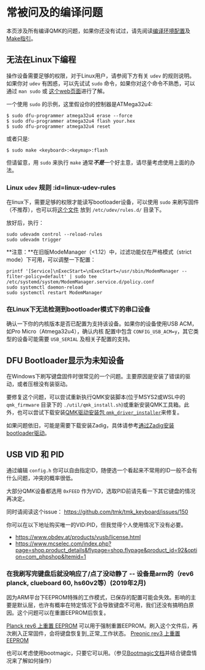 # 常被问及的编译问题

<!---
  original document: 0.14.23:docs/faq_build.md
  git diff 0.14.23 HEAD -- docs/faq_build.md | cat
-->

本页涉及所有编译QMK的问题，如果你还没有试过，请先阅读[编译环境配置](zh-cn/getting_started_build_tools.md)及[Make指引](zh-cn/getting_started_make_guide.md)。

## 无法在Linux下编程
操作设备需要足够的权限，对于Linux用户，请参阅下方有关 `udev` 的规则说明。如果你对 `udev` 有困惑，可以先试试 `sudo` 命令，如果你对这个命令不熟悉，可以通过 `man sudo` 或 [这个web页面](https://linux.die.net/man/8/sudo)进行了解。

一个使用 `sudo` 的示例，这里假设你的控制器是ATMega32u4:

    $ sudo dfu-programmer atmega32u4 erase --force
    $ sudo dfu-programmer atmega32u4 flash your.hex
    $ sudo dfu-programmer atmega32u4 reset

或者只是:

    $ sudo make <keyboard>:<keymap>:flash

但请留意，用 `sudo` 来执行 `make` 通常***不是***一个好主意，请尽量考虑使用上面的办法。

### Linux `udev` 规则 :id=linux-udev-rules

在linux下，需要足够的权限才能读写bootloader设备，可以使用 `sudo` 来刷写固件（不推荐），也可以将[这个文件](https://github.com/qmk/qmk_firmware/tree/master/util/udev/50-qmk.rules) 放到 `/etc/udev/rules.d/` 目录下。

放好后，执行：

```
sudo udevadm control --reload-rules
sudo udevadm trigger
```

**注意：**在旧版ModeManager（<1.12）中，过滤功能仅在严格模式（strict mode）下可用，可以调整一下配置：

```
printf '[Service]\nExecStart=\nExecStart=/usr/sbin/ModemManager --filter-policy=default' | sudo tee /etc/systemd/system/ModemManager.service.d/policy.conf
sudo systemctl daemon-reload
sudo systemctl restart ModemManager
```

### 在Linux下无法检测到bootloader模式下的串口设备
确认一下你的内核版本是否已配置为支持该设备。如果你的设备使用USB ACM，如Pro Micro（Atmega32u4），确认内核 配置中包含 `CONFIG_USB_ACM=y`，其它类型的设备可能需要 `USB_SERIAL` 及相关子配置的支持。

## DFU Bootloader显示为未知设备

在Windows下刷写键盘固件时很常见的一个问题。主要原因是安装了错误的驱动，或者压根没有装驱动。

要修复这个问题，可以尝试重新执行QMK安装脚本(位于MSYS2或WSL中的 `qmk_firmware` 目录下的 `./util/qmk_install.sh`)或重新安装QMK工具箱。此外，也可以尝试下载安装[QMK驱动安装包 `qmk_driver_installer`](https://github.com/qmk/qmk_driver_installer)来修复。

如果问题依旧，可能是需要下载安装Zadig，具体请参考[通过Zadig安装bootloader驱动](zh-cn/driver_installation_zadig.md)。

## USB VID 和 PID
通过编辑 `config.h` 你可以自由指定ID，随便选一个看起来不常用的ID一般不会有什么问题，冲突的概率很低。

大部分QMK设备都选用 `0xFEED` 作为VID，选取PID前请先看一下其它键盘的情况再决定。

同时请阅读这个issue：
https://github.com/tmk/tmk_keyboard/issues/150

你可以在以下地址购买唯一的VID:PID，但我觉得个人使用情况下没有必要。
- https://www.obdev.at/products/vusb/license.html
- https://www.mcselec.com/index.php?page=shop.product_details&flypage=shop.flypage&product_id=92&option=com_phpshop&Itemid=1

### 在我刷写完键盘后就没响应了/点了没动静了 -- 设备是arm的（rev6 planck, clueboard 60, hs60v2等）(2019年2月)
因为ARM平台下EEPROM特殊的工作模式，已保存的配置可能会失效。影响的主要是默认层，也许有概率在特定情况下会导致键盘不可用，我们还没有搞明白原因。这个问题可以在重置EEPROM后恢复。

[Planck rev6 上重置 EEPROM](https://cdn.discordapp.com/attachments/473506116718952450/539284620861243409/planck_rev6_default.bin) 可以用于强制重置EEPROM。刷入这个文件后，再次刷入正常固件，会将键盘恢复到_正常_工作状态。
[Preonic rev3 上重置 EEPROM](https://cdn.discordapp.com/attachments/473506116718952450/537849497313738762/preonic_rev3_default.bin)

也可以考虑使用bootmagic，只要它可以用。（参见[Bootmagic文档](zh-cn/feature_bootmagic.md)并结合键盘情况来了解如何操作）
